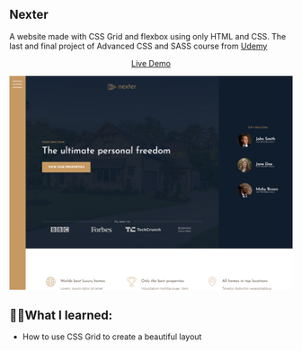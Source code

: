 ## Nexter

A website made with CSS Grid and flexbox using only HTML and CSS. The last and final project of Advanced CSS and SASS course from [Udemy](https://www.udemy.com/course/advanced-css-and-sass/)

<p align="center" >
  <a href="https://kien-realtor-site.netlify.com//">Live Demo</a>
</p>

<p align="center">
  <a href="https://kien-realtor-site.netlify.com/"><img src="./project.png"></a>
</p>

## 👨‍🎓What I learned:

- How to use CSS Grid to create a beautiful layout

